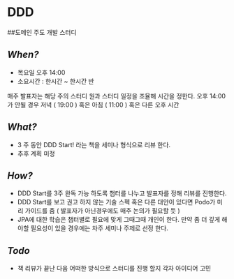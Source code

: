 # DDD
##도메인 주도 개발 스터디

## *When?*

- 목요일 오후 14:00
- 소요시간 : 한시간 ~ 한시간 반

매주 발표자는 해당 주의 스터디 원과 스터디 일정을 조율해 시간을 정한다.
오후 14:00 가 안될 경우 저녁 ( 19:00 ) 혹은 아침 ( 11:00 ) 혹은 다른 오후 시간

## *What?*

- 3 주 동안 DDD Start! 라는 책을 세미나 형식으로 리뷰 한다.
- 추후 계획 미정

## *How?*

- DDD Start를 3주 완독 가능 하도록 챕터를 나누고 발표자를 정해 리뷰를 진행한다.
- DDD Start를 보고 권고 하지 않는 기술 스펙 혹은 다른 대안이 있다면 Podo가
미리 가이드를 줌 ( 발표자가 아닌경우에도 매주 논의가 필요할 듯 )
- JPA에 대한 학습은 챕터별로 필요에 맞게 그때그때 개인이 한다. 
만약 좀 더 깊게 해야할 필요성이 있을 경우에는 차주 세미나 주제로 선정 한다.

## *Todo*

- 책 리뷰가 끝난 다음 어떠한 방식으로 스터디를 진행 할지 각자 아이디어 고민
